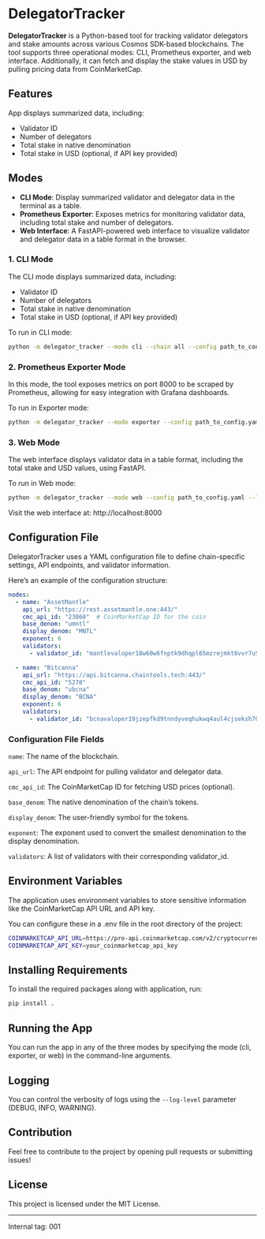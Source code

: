 # DelegatorTracker

**DelegatorTracker** is a Python-based tool for tracking validator delegators and stake amounts across various Cosmos SDK-based blockchains. The tool supports three operational modes: CLI, Prometheus exporter, and web interface. Additionally, it can fetch and display the stake values in USD by pulling pricing data from CoinMarketCap.

## Features

App displays summarized data, including:
- Validator ID
- Number of delegators
- Total stake in native denomination
- Total stake in USD (optional, if API key provided)

## Modes

- **CLI Mode**: Display summarized validator and delegator data in the terminal as a table.
- **Prometheus Exporter**: Exposes metrics for monitoring validator data, including total stake and number of delegators.
- **Web Interface**: A FastAPI-powered web interface to visualize validator and delegator data in a table format in the browser.


### 1. CLI Mode
The CLI mode displays summarized data, including:
- Validator ID
- Number of delegators
- Total stake in native denomination
- Total stake in USD (optional, if API key provided)

To run in CLI mode:

```bash
python -m delegator_tracker --mode cli --chain all --config path_to_config.yaml --log-level INFO
```

### 2. Prometheus Exporter Mode

In this mode, the tool exposes metrics on port 8000 to be scraped by Prometheus, allowing for easy integration with Grafana dashboards.

To run in Exporter mode:

```bash
python -m delegator_tracker --mode exporter --config path_to_config.yaml --interval 60 --log-level INFO
```


### 3. Web Mode

The web interface displays validator data in a table format, including the total stake and USD values, using FastAPI.

To run in Web mode:

```bash
python -m delegator_tracker --mode web --config path_to_config.yaml --log-level INFO
```


Visit the web interface at: http://localhost:8000


## Configuration File

DelegatorTracker uses a YAML configuration file to define chain-specific settings, API endpoints, and validator information.

Here’s an example of the configuration structure:

```yaml
nodes:
  - name: "AssetMantle"
    api_url: "https://rest.assetmantle.one:443/"
    cmc_api_id: "23860"  # CoinMarketCap ID for the coin
    base_denom: "umntl"
    display_denom: "MNTL"
    exponent: 6
    validators:
      - validator_id: "mantlevaloper18w60w6fnptk9dhqpl65mzrejmkt0vvr7u5qwp5"

  - name: "Bitcanna"
    api_url: "https://api.bitcanna.chaintools.tech:443/"
    cmc_api_id: "5278"
    base_denom: "ubcna"
    display_denom: "BCNA"
    exponent: 6
    validators:
      - validator_id: "bcnavaloper19jzepfkd9tnndyveqhukwq4aul4cjseksh70fv"
```

### Configuration File Fields
`name`: The name of the blockchain.

`api_url`: The API endpoint for pulling validator and delegator data.

`cmc_api_id`: The CoinMarketCap ID for fetching USD prices (optional).

`base_denom`: The native denomination of the chain’s tokens.

`display_denom`: The user-friendly symbol for the tokens.

`exponent`: The exponent used to convert the smallest denomination to the display denomination.

`validators`: A list of validators with their corresponding validator_id.


## Environment Variables

The application uses environment variables to store sensitive information like the CoinMarketCap API URL and API key.

You can configure these in a .env file in the root directory of the project:

```bash
COINMARKETCAP_API_URL=https://pro-api.coinmarketcap.com/v2/cryptocurrency/quotes/latest
COINMARKETCAP_API_KEY=your_coinmarketcap_api_key
```

## Installing Requirements

To install the required packages along with application, run:

```bash
pip install .
```

## Running the App

You can run the app in any of the three modes by specifying the mode (cli, exporter, or web) in the command-line arguments.


## Logging

You can control the verbosity of logs using the `--log-level` parameter (DEBUG, INFO, WARNING).


## Contribution

Feel free to contribute to the project by opening pull requests or submitting issues!

## License

This project is licensed under the MIT License.

---
Internal tag: 001
